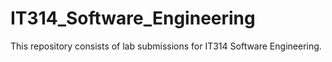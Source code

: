 # IT314_Software_Engineering
This repository consists of lab submissions for IT314 Software Engineering.
